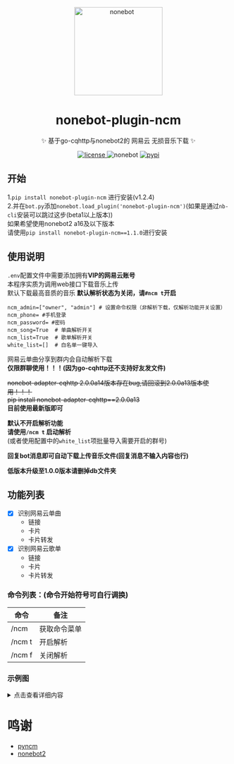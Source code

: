 

<p align="center">
  <img src="https://i.niupic.com/images/2022/01/17/9TxD.png" width="200" height="200" alt="nonebot"></a>
</p>

<div align="center">

# nonebot-plugin-ncm

✨ 基于go-cqhttp与nonebot2的 网易云 无损音乐下载 ✨
</div>

<p align="center">
  <a href="https://github.com/kitUIN/nonebot_tools/blob/master/nonebot-plugin-ncm/nonebot-plugin-ncm/LICENSE">
    <img src="https://img.shields.io/badge/license-Apache--2.0-green" alt="license">
  </a>
  <a>
    <img src="https://img.shields.io/static/v1?label=nonebot2&message=v2.0.0-beta.1&color=brightgreen" alt="nonebot">
  </a>
  <a href="https://pypi.python.org/pypi/nonebot-plugin-ncm">
    <img src="https://img.shields.io/badge/release-v1.2.2-blue" alt="pypi">
  </a>
</p>


## 开始
1.`pip install nonebot-plugin-ncm` 进行安装(v1.2.4)  
2.并在`bot.py`添加`nonebot.load_plugin('nonebot-plugin-ncm')`(如果是通过`nb-cli`安装可以跳过这步(beta1以上版本))  
如果希望使用nonebot2 a16及以下版本  
请使用`pip install nonebot-plugin-ncm==1.1.0`进行安装  

## 使用说明
`.env`配置文件中需要添加拥有**VIP的网易云账号**  
本程序实质为调用web接口下载音乐上传  
默认下载最高音质的音乐 
**默认解析状态为关闭，请`#ncm t`开启**
```
ncm_admin=["owner", "admin"] # 设置命令权限（非解析下载，仅解析功能开关设置）
ncm_phone= #手机登录
ncm_password= #密码
ncm_song=True  # 单曲解析开关
ncm_list=True  # 歌单解析开关
white_list=[]  # 白名单一键导入
```
网易云单曲分享到群内会自动解析下载  
**仅限群聊使用！！！(因为go-cqhttp还不支持好友发文件)**  
  
~~nonebot-adapter-cqhttp 2.0.0a14版本存在bug,请回滚到2.0.0a13版本使用！！！~~  
~~pip install nonebot-adapter-cqhttp==2.0.0a13~~  
**目前使用最新版即可**  
  
**默认不开启解析功能**  
**请使用`/ncm t` 启动解析**  
(或者使用配置中的`white_list`项批量导入需要开启的群号)

**回复bot消息即可自动下载上传音乐文件(回复消息不输入内容也行)**  

**低版本升级至1.0.0版本请删掉db文件夹**  
## 功能列表
- [x] 识别网易云单曲
    - 链接
    - 卡片
    - 卡片转发
- [x] 识别网易云歌单    
    - 链接
    - 卡片
    - 卡片转发

### 命令列表：(命令开始符号可自行调换)  
|  命令   | 备注  |
|  ----  | ----  |
| /ncm  | 获取命令菜单 |
| /ncm t  | 开启解析 |
| /ncm f  | 关闭解析 |
### 示例图
<details>
  <summary>点击查看详细内容</summary>

  **单曲**  
  [![WqbK7d.png](https://z3.ax1x.com/2021/07/30/WqbK7d.png)](https://imgtu.com/i/WqbK7d)
  **歌单**  
  [![WqbQAA.png](https://z3.ax1x.com/2021/07/30/WqbQAA.png)](https://imgtu.com/i/WqbQAA)  
  
</details>

# 鸣谢
- [pyncm](https://github.com/greats3an/pyncm)
- [nonebot2](https://github.com/nonebot/nonebot2)